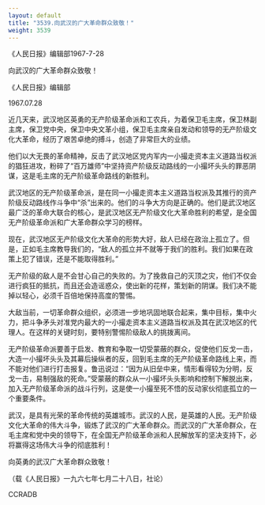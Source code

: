 ```yaml
---
layout: default
title: "3539.向武汉的广大革命群众致敬！"
weight: 3539
---
```


《人民日报》编辑部1967-7-28

向武汉的广大革命群众致敬！

《人民日报》编辑部

1967.07.28

近几天来，武汉地区英勇的无产阶级革命派和工农兵，为着保卫毛主席，保卫林副主席，保卫党中央，保卫中央文革小组，保卫毛主席亲自发动和领导的无产阶级文化大革命，经历了艰苦卓绝的搏斗，创造了非常巨大的业绩。

他们以大无畏的革命精神，反击了武汉地区党内军内一小撮走资本主义道路当权派的猖狂进攻，粉碎了“百万雄师”中坚持资产阶级反动路线的一小撮坏头头的罪恶阴谋，这是毛主席的无产阶级革命路线的新胜利。

武汉地区的无产阶级革命派，是在同一小撮走资本主义道路当权派及其推行的资产阶级反动路线作斗争中“杀”出来的。他们的斗争大方向是正确的。他们是武汉地区最广泛的革命大联合的核心，是武汉地区无产阶级文化大革命胜利的希望，是全国无产阶级革命派和广大革命群众学习的榜样。

现在，武汉地区无产阶级文化大革命的形势大好，敌人已经在政治上孤立了。但是，正如毛主席教导我们的，“敌人的孤立并不就等于我们的胜利。我们如果在政策上犯了错误，还是不能取得胜利。”

无产阶级的敌人是不会甘心自己的失败的。为了挽救自己的灭顶之灾，他们不仅会进行疯狂的抵抗，而且还会造谣惑众，使出新的花样，策划新的阴谋。我们决不能掉以轻心，必须千百倍地保持高度的警惕。

大敌当前，一切革命群众组织，必须进一步地巩固地联合起来，集中目标，集中火力，把斗争矛头对准党内最大的一小撮走资本主义道路当权派及其在武汉地区的代理人。在这样的关键时刻，要特别警惕阶级敌人的挑拨离间。

无产阶级革命派要善于启发、教育和争取一切受蒙蔽的群众，促使他们反戈一击，大造一小撮坏头头及其幕后操纵者的反，回到毛主席的无产阶级革命路线上来，而不能对他们进行打击报复。鲁迅说过：“因为从旧垒中来，情形看得较为分明，反戈一击，易制强敌的死命。”受蒙蔽的群众从一小撮坏头头影响和控制下解脱出来，加入无产阶级革命派的战斗行列，这是使一小撮至死不悟的反动家伙彻底孤立的一个重要条件。

武汉，是具有光荣的革命传统的英雄城市。武汉的人民，是英雄的人民。无产阶级文化大革命的伟大斗争，锻炼了武汉的广大革命群众。而武汉的广大革命群众，在毛主席和党中央的领导下，在全国无产阶级革命派和人民解放军的坚决支持下，必将赢得这场伟大斗争的彻底胜利！

向英勇的武汉广大革命群众致敬！

（载《人民日报》一九六七年七月二十八日，社论）

CCRADB


